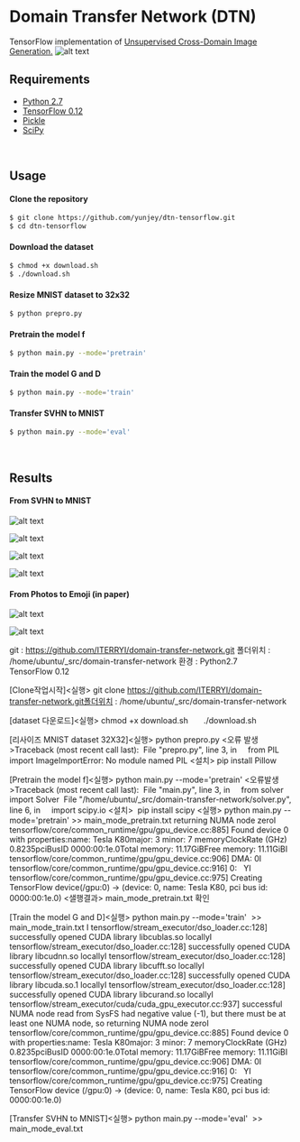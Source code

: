 # Domain Transfer Network (DTN) 
TensorFlow implementation of [Unsupervised Cross-Domain Image Generation.](https://arxiv.org/abs/1611.02200)
![alt text](jpg/dtn.jpg)

## Requirements
* [Python 2.7](https://www.continuum.io/downloads)
* [TensorFlow 0.12](https://github.com/tensorflow/tensorflow/tree/r0.12)
* [Pickle](https://docs.python.org/2/library/pickle.html)
* [SciPy](http://www.scipy.org/install.html)

<br>

## Usage

#### Clone the repository
```bash
$ git clone https://github.com/yunjey/dtn-tensorflow.git
$ cd dtn-tensorflow
```

#### Download the dataset
```bash
$ chmod +x download.sh
$ ./download.sh
```

#### Resize MNIST dataset to 32x32 
```bash
$ python prepro.py
```

#### Pretrain the model f
```bash
$ python main.py --mode='pretrain'
```

#### Train the model G and D
```bash
$ python main.py --mode='train'
```

#### Transfer SVHN to MNIST
```bash
$ python main.py --mode='eval'
```
<br>

## Results

#### From SVHN to MNIST 

![alt text](jpg/svhn_mnist_2900.gif)

![alt text](jpg/svhn_mnist_2900.png)

![alt text](jpg/svhn_mnist_3700.png)

![alt text](jpg/svhn_mnist_5300.png)


#### From Photos to Emoji (in paper)

![alt text](jpg/emoji_1.png)

![alt text](jpg/emoji_2.png)





git : https://github.com/ITERRYI/domain-transfer-network.git
폴더위치 : /home/ubuntu/_src/domain-transfer-network
환경 : Python2.7       TensorFlow 0.12

[Clone작업시작]<실행> git clone https://github.com/ITERRYI/domain-transfer-network.git폴더위치 : /home/ubuntu/_src/domain-transfer-network

[dataset 다운로드]<실행> chmod +x download.sh       ./download.sh

[리사이즈 MNIST dataset 32X32]<실행> python prepro.py
<오류 발생>Traceback (most recent call last):  File "prepro.py", line 3, in <module>    from PIL import ImageImportError: No module named PIL
<설치> pip install Pillow

[Pretrain the model f]<실행> python main.py --mode='pretrain'
<오류발생>Traceback (most recent call last):  File "main.py", line 3, in <module>    from solver import Solver  File "/home/ubuntu/_src/domain-transfer-network/solver.py", line 6, in <module>    import scipy.io
<설치>  pip install scipy
<실행> python main.py --mode='pretrain' >> main_mode_pretrain.txt
returning NUMA node zeroI tensorflow/core/common_runtime/gpu/gpu_device.cc:885] Found device 0 with properties:name: Tesla K80major: 3 minor: 7 memoryClockRate (GHz) 0.8235pciBusID 0000:00:1e.0Total memory: 11.17GiBFree memory: 11.11GiBI tensorflow/core/common_runtime/gpu/gpu_device.cc:906] DMA: 0I tensorflow/core/common_runtime/gpu/gpu_device.cc:916] 0:   YI tensorflow/core/common_runtime/gpu/gpu_device.cc:975] Creating TensorFlow device(/gpu:0) -> (device: 0, name: Tesla K80, pci bus id: 0000:00:1e.0)
<샐행결과> main_mode_pretrain.txt 확인

[Train the model G and D]<실행> python main.py --mode='train'  >> main_mode_train.txt
I tensorflow/stream_executor/dso_loader.cc:128] successfully opened CUDA library libcublas.so locallyI tensorflow/stream_executor/dso_loader.cc:128] successfully opened CUDA library libcudnn.so locallyI tensorflow/stream_executor/dso_loader.cc:128] successfully opened CUDA library libcufft.so locallyI tensorflow/stream_executor/dso_loader.cc:128] successfully opened CUDA library libcuda.so.1 locallyI tensorflow/stream_executor/dso_loader.cc:128] successfully opened CUDA library libcurand.so locallyI tensorflow/stream_executor/cuda/cuda_gpu_executor.cc:937] successful NUMA node read from SysFS had negative value (-1), but there must be at least one NUMA node, so returning NUMA node zeroI tensorflow/core/common_runtime/gpu/gpu_device.cc:885] Found device 0 with properties:name: Tesla K80major: 3 minor: 7 memoryClockRate (GHz) 0.8235pciBusID 0000:00:1e.0Total memory: 11.17GiBFree memory: 11.11GiBI tensorflow/core/common_runtime/gpu/gpu_device.cc:906] DMA: 0I tensorflow/core/common_runtime/gpu/gpu_device.cc:916] 0:   YI tensorflow/core/common_runtime/gpu/gpu_device.cc:975] Creating TensorFlow device (/gpu:0) -> (device: 0, name: Tesla K80, pci bus id: 0000:00:1e.0)


[Transfer SVHN to MNIST]<실행> python main.py --mode='eval'  >> main_mode_eval.txt
